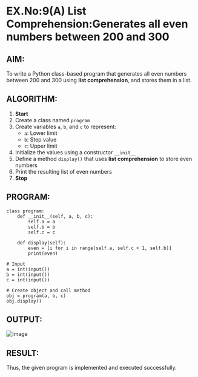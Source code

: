 # EX.No:9(A) List Comprehension:Generates all even numbers between 200 and 300
## AIM:
To write a Python class-based program that generates all even numbers between 200 and 300 using **list comprehension**, and stores them in a list.


## ALGORITHM:

1. **Start**
2. Create a class named `program`
3. Create variables `a`, `b`, and `c` to represent:
   - `a`: Lower limit
   - `b`: Step value
   - `c`: Upper limit
4. Initialize the values using a constructor `__init__`
5. Define a method `display()` that uses **list comprehension** to store even numbers
6. Print the resulting list of even numbers
7. **Stop**


## PROGRAM:
```
class program: 
    def __init__(self, a, b, c): 
        self.a = a 
        self.b = b 
        self.c = c 

    def display(self): 
        even = [i for i in range(self.a, self.c + 1, self.b)]  
        print(even) 

# Input
a = int(input()) 
b = int(input()) 
c = int(input()) 

# Create object and call method
obj = program(a, b, c) 
obj.display()

```

## OUTPUT:
![image](https://github.com/user-attachments/assets/6973aceb-358d-4419-8dbb-7d3d24ff57a0)

## RESULT:
Thus, the given program is implemented and executed successfully. 
